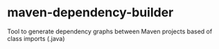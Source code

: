 # maven-dependency-builder
Tool to generate dependency graphs between Maven projects based of class imports (.java)
